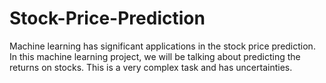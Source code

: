 # Stock-Price-Prediction
Machine learning has significant applications in the stock price prediction. In this machine learning project, we will be talking about predicting the returns on stocks. This is a very complex task and has uncertainties.
